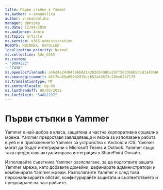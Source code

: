 ```yaml
---
title: Първи стъпки в Yammer
ms.author: v-smandalika
author: v-smandalika
manager: dansimp
ms.date: 12/04/2020
ms.audience: Admin
ms.topic: article
ms.service: o365-administration
ROBOTS: NOINDEX, NOFOLLOW
localization_priority: Normal
ms.collection: Adm_O365
ms.custom:
- "9004222"
- "7430"
ms.openlocfilehash: a4bd4a24484596b8d14202d9490be297f5633b6b9ccd1a4958673b49752f77c7
ms.sourcegitcommit: b5f7da89a650d2915dc652449623c78be6247175
ms.translationtype: MT
ms.contentlocale: bg-BG
ms.lasthandoff: 08/05/2021
ms.locfileid: "54002237"
---
```

# <a name="get-started-with-yammer"></a>Първи стъпки в Yammer

Yammer е най-добра в класа, защитена и частна корпоративна социална мрежа. Yammer предоставя завладяваща и лесна за използване работа в уеб и в приложението Yammer за устройства с Android и iOS. Yammer могат да бъдат интегрирани с Microsoft Teams и Outlook. Yammer също така предоставя актуализирана интеграция в SharePoint Онлайн.

Използвайте съветника Yammer разполагане, за да подготвите вашата Yammer мрежа, като добавите домейни, дефинирате администратори и комбинирате Yammer мрежи. Разполагайте Yammer и след това персонализирайте обятия, конфигурирайте защитата и съответствието и прецизиране на настройките.
